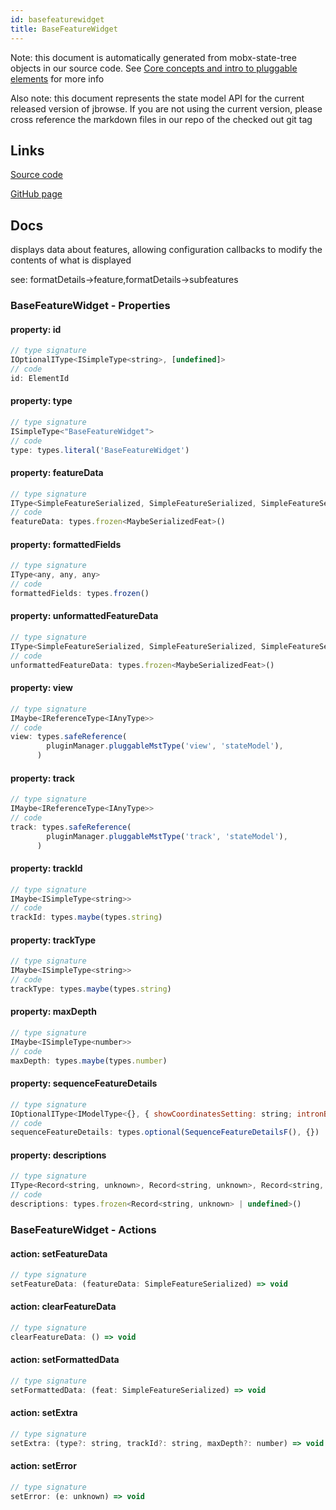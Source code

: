 ```yaml
---
id: basefeaturewidget
title: BaseFeatureWidget
---
```


Note: this document is automatically generated from mobx-state-tree objects in
our source code. See
[Core concepts and intro to pluggable elements](/docs/developer_guide/) for more
info

Also note: this document represents the state model API for the current released
version of jbrowse. If you are not using the current version, please cross
reference the markdown files in our repo of the checked out git tag

## Links

[Source code](https://github.com/GMOD/jbrowse-components/blob/main/packages/core/BaseFeatureWidget/stateModelFactory.ts)

[GitHub page](https://github.com/GMOD/jbrowse-components/tree/main/website/docs/models/BaseFeatureWidget.md)

## Docs

displays data about features, allowing configuration callbacks to modify the
contents of what is displayed

see: formatDetails-\>feature,formatDetails-\>subfeatures

### BaseFeatureWidget - Properties

#### property: id

```js
// type signature
IOptionalIType<ISimpleType<string>, [undefined]>
// code
id: ElementId
```

#### property: type

```js
// type signature
ISimpleType<"BaseFeatureWidget">
// code
type: types.literal('BaseFeatureWidget')
```

#### property: featureData

```js
// type signature
IType<SimpleFeatureSerialized, SimpleFeatureSerialized, SimpleFeatureSerialized>
// code
featureData: types.frozen<MaybeSerializedFeat>()
```

#### property: formattedFields

```js
// type signature
IType<any, any, any>
// code
formattedFields: types.frozen()
```

#### property: unformattedFeatureData

```js
// type signature
IType<SimpleFeatureSerialized, SimpleFeatureSerialized, SimpleFeatureSerialized>
// code
unformattedFeatureData: types.frozen<MaybeSerializedFeat>()
```

#### property: view

```js
// type signature
IMaybe<IReferenceType<IAnyType>>
// code
view: types.safeReference(
        pluginManager.pluggableMstType('view', 'stateModel'),
      )
```

#### property: track

```js
// type signature
IMaybe<IReferenceType<IAnyType>>
// code
track: types.safeReference(
        pluginManager.pluggableMstType('track', 'stateModel'),
      )
```

#### property: trackId

```js
// type signature
IMaybe<ISimpleType<string>>
// code
trackId: types.maybe(types.string)
```

#### property: trackType

```js
// type signature
IMaybe<ISimpleType<string>>
// code
trackType: types.maybe(types.string)
```

#### property: maxDepth

```js
// type signature
IMaybe<ISimpleType<number>>
// code
maxDepth: types.maybe(types.number)
```

#### property: sequenceFeatureDetails

```js
// type signature
IOptionalIType<IModelType<{}, { showCoordinatesSetting: string; intronBp: number; upDownBp: number; upperCaseCDS: boolean; charactersPerRow: number; feature: SimpleFeatureSerialized; mode: string; } & { ...; } & { ...; } & { ...; }, _NotCustomized, _NotCustomized>, [...]>
// code
sequenceFeatureDetails: types.optional(SequenceFeatureDetailsF(), {})
```

#### property: descriptions

```js
// type signature
IType<Record<string, unknown>, Record<string, unknown>, Record<string, unknown>>
// code
descriptions: types.frozen<Record<string, unknown> | undefined>()
```

### BaseFeatureWidget - Actions

#### action: setFeatureData

```js
// type signature
setFeatureData: (featureData: SimpleFeatureSerialized) => void
```

#### action: clearFeatureData

```js
// type signature
clearFeatureData: () => void
```

#### action: setFormattedData

```js
// type signature
setFormattedData: (feat: SimpleFeatureSerialized) => void
```

#### action: setExtra

```js
// type signature
setExtra: (type?: string, trackId?: string, maxDepth?: number) => void
```

#### action: setError

```js
// type signature
setError: (e: unknown) => void
```
